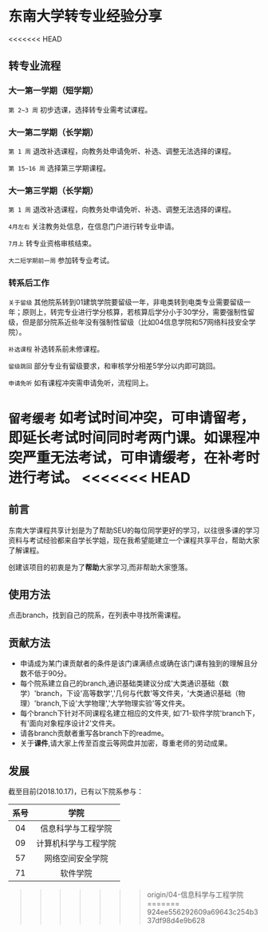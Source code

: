 # **东南大学转专业经验分享**

<<<<<<< HEAD
## **转专业流程**

### **大一第一学期（短学期）**

`第 2~3 周` 初步选课，选择转专业需考试课程。

### **大一第二学期（长学期）**

`第 1 周` 退改补选课程，向教务处申请免听、补选、调整无法选择的课程。

`第 15~16 周` 选择第三学期课程。

### **大一第三学期（长学期）**

`第 1 周` 退改补选课程，向教务处申请免听、补选、调整无法选择的课程。

`4月左右` 关注教务处信息，在信息门户进行转专业申请。

`7月上` 转专业资格审核结束。

`大二短学期前一周` 参加转专业考试。

### **转系后工作**
`关于留级` 其他院系转到01建筑学院要留级一年，非电类转到电类专业需要留级一年；原则上，转完专业进行学分核算，若核算后学分小于30学分，需要强制性留级，但是部分院系近些年没有强制性留级（比如04信息学院和57网络科技安全学院）。

`补选课程` 补选转系前未修课程。

`留级跳回` 部分专业有留级要求，和审核学分相差5学分以内即可跳回。

`申请免听` 如有课程冲突需申请免听，流程同上。

`留考缓考` 如考试时间冲突，可申请留考，即延长考试时间同时考两门课。如课程冲突严重无法考试，可申请缓考，在补考时进行考试。
<<<<<<< HEAD
=======
## 前言
东南大学课程共享计划是为了帮助SEU的每位同学更好的学习，以往很多课的学习资料与考试经验都来自学长学姐，现在我希望能建立一个课程共享平台，帮助大家了解课程。

创建该项目的初衷是为了**帮助**大家学习,而非帮助大家堕落。

## 使用方法
点击branch，找到自己的院系，在列表中寻找所需课程。

## 贡献方法

* 申请成为某门课贡献者的条件是该门课满绩点或确在该门课有独到的理解且分数不低于90分。 
* 每个院系建立自己的branch,通识基础类建议分成'大类通识基础（数学）'branch，下设'高等数学','几何与代数'等文件夹，'大类通识基础（物理）'branch,下设'大学物理','大学物理实验'等文件夹。
* 每个branch下针对不同课程名建立相应的文件夹, 如'71-软件学院'branch下，有'面向对象程序设计2'文件夹。
* 请各branch贡献者重写各branch下的readme。
* 关于**课件**,请大家上传至百度云等网盘并加密，尊重老师的劳动成果。

## 发展
截至目前(2018.10.17)，已有以下院系参与：

| 系号 | 学院 |
|:---:|:---:|
|04|信息科学与工程学院|
|09|计算机科学与工程学院|
|57|网络空间安全学院|
|71|软件学院| 

>>>>>>> origin/04-信息科学与工程学院
=======
>>>>>>> 924ee556292609a69643c254b337df98d4e9b628
